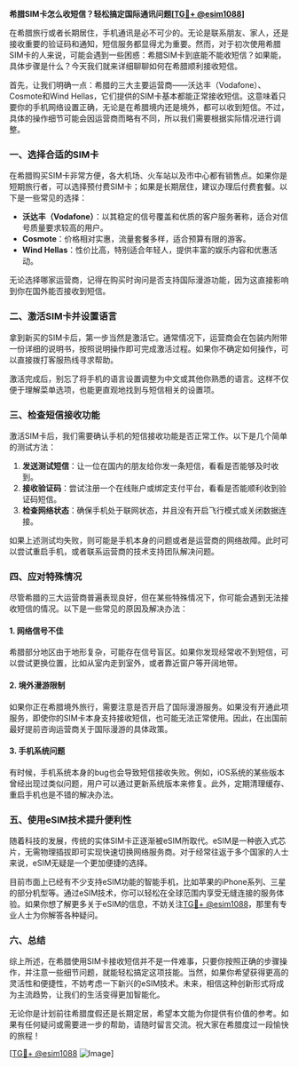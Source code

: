 **希腊SIM卡怎么收短信？轻松搞定国际通讯问题[[TG💪+ @esim1088](https://t.me/s/esim1088)]**

在希腊旅行或者长期居住，手机通讯是必不可少的。无论是联系朋友、家人，还是接收重要的验证码和通知，短信服务都显得尤为重要。然而，对于初次使用希腊SIM卡的人来说，可能会遇到一些困惑：希腊SIM卡到底能不能收短信？如果能，具体步骤是什么？今天我们就来详细聊聊如何在希腊顺利接收短信。

首先，让我们明确一点：希腊的三大主要运营商——沃达丰（Vodafone）、Cosmote和Wind Hellas，它们提供的SIM卡基本都能正常接收短信。这意味着只要你的手机网络设置正确，无论是在希腊境内还是境外，都可以收到短信。不过，具体的操作细节可能会因运营商而略有不同，所以我们需要根据实际情况进行调整。

### 一、选择合适的SIM卡

在希腊购买SIM卡非常方便，各大机场、火车站以及市中心都有销售点。如果你是短期旅行者，可以选择预付费SIM卡；如果是长期居住，建议办理后付费套餐。以下是一些常见的选择：

- **沃达丰（Vodafone）**：以其稳定的信号覆盖和优质的客户服务著称，适合对信号质量要求较高的用户。
- **Cosmote**：价格相对实惠，流量套餐多样，适合预算有限的游客。
- **Wind Hellas**：性价比高，特别适合年轻人，提供丰富的娱乐内容和优惠活动。

无论选择哪家运营商，记得在购买时询问是否支持国际漫游功能，因为这直接影响到你在国外能否接收到短信。

### 二、激活SIM卡并设置语言

拿到新买的SIM卡后，第一步当然是激活它。通常情况下，运营商会在包装内附带一份详细的说明书，按照说明操作即可完成激活过程。如果你不确定如何操作，可以直接拨打客服热线寻求帮助。

激活完成后，别忘了将手机的语言设置调整为中文或其他你熟悉的语言。这样不仅便于理解菜单选项，也能更直观地找到与短信相关的设置项。

### 三、检查短信接收功能

激活SIM卡后，我们需要确认手机的短信接收功能是否正常工作。以下是几个简单的测试方法：

1. **发送测试短信**：让一位在国内的朋友给你发一条短信，看看是否能够及时收到。
2. **接收验证码**：尝试注册一个在线账户或绑定支付平台，看看是否能顺利收到验证码短信。
3. **检查网络状态**：确保手机处于联网状态，并且没有开启飞行模式或关闭数据连接。

如果上述测试均失败，则可能是手机本身的问题或者是运营商的网络故障。此时可以尝试重启手机，或者联系运营商的技术支持团队解决问题。

### 四、应对特殊情况

尽管希腊的三大运营商普遍表现良好，但在某些特殊情况下，你可能会遇到无法接收短信的情况。以下是一些常见的原因及解决办法：

#### 1. 网络信号不佳

希腊部分地区由于地形复杂，可能存在信号盲区。如果你发现经常收不到短信，可以尝试更换位置，比如从室内走到室外，或者靠近窗户等开阔地带。

#### 2. 境外漫游限制

如果你正在希腊境外旅行，需要注意是否开启了国际漫游服务。如果没有开通此项服务，即使你的SIM卡本身支持接收短信，也可能无法正常使用。因此，在出国前最好提前咨询运营商关于国际漫游的具体政策。

#### 3. 手机系统问题

有时候，手机系统本身的bug也会导致短信接收失败。例如，iOS系统的某些版本曾经出现过类似问题，用户可以通过更新系统版本来修复。此外，定期清理缓存、重启手机也是不错的解决办法。

### 五、使用eSIM技术提升便利性

随着科技的发展，传统的实体SIM卡正逐渐被eSIM所取代。eSIM是一种嵌入式芯片，无需物理插拔即可实现快速切换网络服务商。对于经常往返于多个国家的人士来说，eSIM无疑是一个更加便捷的选择。

目前市面上已经有不少支持eSIM功能的智能手机，比如苹果的iPhone系列、三星的部分机型等。通过eSIM技术，你可以轻松在全球范围内享受无缝连接的服务体验。如果你想了解更多关于eSIM的信息，不妨关注[TG💪+ @esim1088](https://t.me/s/esim1088)，那里有专业人士为你解答各种疑问。

### 六、总结

综上所述，在希腊使用SIM卡接收短信并不是一件难事，只要你按照正确的步骤操作，并注意一些细节问题，就能轻松搞定这项技能。当然，如果你希望获得更高的灵活性和便捷性，不妨考虑一下新兴的eSIM技术。未来，相信这种创新形式将成为主流趋势，让我们的生活变得更加智能化。

无论你是计划前往希腊度假还是长期定居，希望本文能为你提供有价值的参考。如果有任何疑问或需要进一步的帮助，请随时留言交流。祝大家在希腊度过一段愉快的旅程！

[[TG💪+ @esim1088](https://t.me/s/esim1088) ![Image](https://i.postimg.cc/4NQfJmqS/Snipaste-2025-05-13-00-14-12.png)]